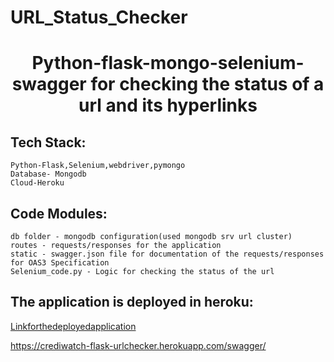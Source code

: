 # URL_Status_Checker
<h1> 
<p align="center" >Python-flask-mongo-selenium-swagger for checking the status of a url and its hyperlinks</h1>

## Tech Stack:
    Python-Flask,Selenium,webdriver,pymongo
    Database- Mongodb
    Cloud-Heroku
    
    
## Code Modules:
    db folder - mongodb configuration(used mongodb srv url cluster)
    routes - requests/responses for the application
    static - swagger.json file for documentation of the requests/responses for OAS3 Specification
    Selenium_code.py - Logic for checking the status of the url
        
## The application is deployed in heroku: 

[Linkforthedeployedapplication](https://crediwatch-flask-urlchecker.herokuapp.com/swagger/)

https://crediwatch-flask-urlchecker.herokuapp.com/swagger/
